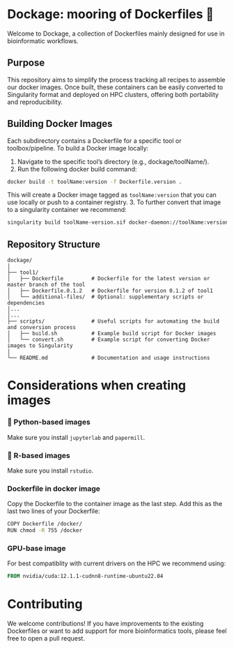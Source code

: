 # Dockage: mooring of Dockerfiles 🐳
Welcome to Dockage, a collection of Dockerfiles mainly designed for use in bioinformatic workflows.

## Purpose
This repository aims to simplify the process tracking all recipes to assemble our docker images.
Once built, these containers can be easily converted to Singularity format and deployed on HPC clusters, offering both portability and reproducibility.


## Building Docker Images
Each subdirectory contains a Dockerfile for a specific tool or toolbox/pipeline. To build a Docker image locally:

1. Navigate to the specific tool’s directory (e.g., dockage/toolName/).
2. Run the following docker build command:
```bash
docker build -t toolName:version -f Dockerfile.version .
```
This will create a Docker image tagged as `toolName:version` that you can use locally or push to a container registry.
3. To further convert that image to a singularity container we recommend:
```bash
singularity build toolName-version.sif docker-daemon://toolName:version
```


## Repository Structure
```
dockage/
│
├── tool1/
│   ├── Dockerfile         # Dockerfile for the latest version or master branch of the tool
│   ├── Dockerfile.0.1.2   # Dockerfile for version 0.1.2 of tool1
│   └── additional-files/  # Optional: supplementary scripts or dependencies
│...
│...
├── scripts/               # Useful scripts for automating the build and conversion process
│   ├── build.sh           # Example build script for Docker images
│   └── convert.sh         # Example script for converting Docker images to Singularity
│
└── README.md              # Documentation and usage instructions
```


# Considerations when creating images

### 🐍 Python-based images
Make sure you install `jupyterlab` and `papermill`.

### 🐘 R-based images
Make sure you install `rstudio`.

### Dockerfile in docker image
Copy the Dockerfile to the container image as the last step. Add this as the last two lines of your Dockerfile:
```bash
COPY Dockerfile /docker/
RUN chmod -R 755 /docker
```

### GPU-base image
For best compatiblity with current drivers on the HPC we recommend using:
```dockerfile
FROM nvidia/cuda:12.1.1-cudnn8-runtime-ubuntu22.04
```


# Contributing
We welcome contributions! If you have improvements to the existing Dockerfiles or want to add support for more bioinformatics tools, please feel free to open a pull request.

